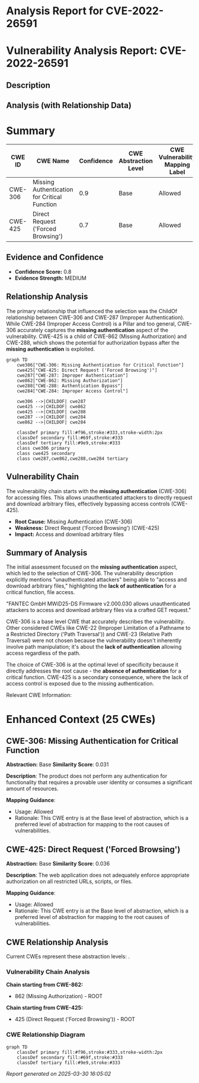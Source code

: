 # Analysis Report for CVE-2022-26591

# Vulnerability Analysis Report: CVE-2022-26591

## Description



## Analysis (with Relationship Data)

# Summary
| CWE ID | CWE Name | Confidence | CWE Abstraction Level | CWE Vulnerability Mapping Label | CWE-Vulnerability Mapping Notes |
|---|---|---|---|---|---|
| CWE-306 | Missing Authentication for Critical Function | 0.9 | Base | Allowed | Primary CWE |
| CWE-425 | Direct Request ('Forced Browsing') | 0.7 | Base | Allowed | Secondary Candidate |

## Evidence and Confidence

*   **Confidence Score:** 0.8
*   **Evidence Strength:** MEDIUM

## Relationship Analysis
The primary relationship that influenced the selection was the ChildOf relationship between CWE-306 and CWE-287 (Improper Authentication). While CWE-284 (Improper Access Control) is a Pillar and too general, CWE-306 accurately captures the **missing authentication** aspect of the vulnerability. CWE-425 is a child of CWE-862 (Missing Authorization) and CWE-288, which shows the potential for authorization bypass after the **missing authentication** is exploited.

```mermaid
graph TD
    cwe306["CWE-306: Missing Authentication for Critical Function"]
    cwe425["CWE-425: Direct Request ('Forced Browsing')"]
    cwe287["CWE-287: Improper Authentication"]
    cwe862["CWE-862: Missing Authorization"]
    cwe288["CWE-288: Authentication Bypass"]
    cwe284["CWE-284: Improper Access Control"]
    
    cwe306 -->|CHILDOF| cwe287
    cwe425 -->|CHILDOF| cwe862
    cwe425 -->|CHILDOF| cwe288
    cwe287 -->|CHILDOF| cwe284
    cwe862 -->|CHILDOF| cwe284
    
    classDef primary fill:#f96,stroke:#333,stroke-width:2px
    classDef secondary fill:#69f,stroke:#333
    classDef tertiary fill:#9e9,stroke:#333
    class cwe306 primary
    class cwe425 secondary
    class cwe287,cwe862,cwe288,cwe284 tertiary
```

## Vulnerability Chain
The vulnerability chain starts with the **missing authentication** (CWE-306) for accessing files. This allows unauthenticated attackers to directly request and download arbitrary files, effectively bypassing access controls (CWE-425).
  - **Root Cause:** Missing Authentication (CWE-306)
  - **Weakness:** Direct Request ('Forced Browsing') (CWE-425)
  - **Impact:** Access and download arbitrary files

## Summary of Analysis
The initial assessment focused on the **missing authentication** aspect, which led to the selection of CWE-306. The vulnerability description explicitly mentions "unauthenticated attackers" being able to "access and download arbitrary files," highlighting the **lack of authentication** for a critical function, file access.

"FANTEC GmbH MWiD25-DS Firmware v2.000.030 allows unauthenticated attackers to access and download arbitrary files via a crafted GET request."

CWE-306 is a base level CWE that accurately describes the vulnerability. Other considered CWEs like CWE-22 (Improper Limitation of a Pathname to a Restricted Directory ('Path Traversal')) and CWE-23 (Relative Path Traversal) were not chosen because the vulnerability doesn't inherently involve path manipulation; it's about the **lack of authentication** allowing access regardless of the path.

The choice of CWE-306 is at the optimal level of specificity because it directly addresses the root cause - the **absence of authentication** for a critical function. CWE-425 is a secondary consequence, where the lack of access control is exposed due to the missing authentication.

Relevant CWE Information:

# Enhanced Context (25 CWEs)

## CWE-306: Missing Authentication for Critical Function
**Abstraction:** Base
**Similarity Score**: 0.031

**Description**:
The product does not perform any authentication for functionality that requires a provable user identity or consumes a significant amount of resources.

**Mapping Guidance**:
- Usage: Allowed
- Rationale: This CWE entry is at the Base level of abstraction, which is a preferred level of abstraction for mapping to the root causes of vulnerabilities.
## CWE-425: Direct Request ('Forced Browsing')
**Abstraction:** Base
**Similarity Score**: 0.036

**Description**:
The web application does not adequately enforce appropriate authorization on all restricted URLs, scripts, or files.

**Mapping Guidance**:
- Usage: Allowed
- Rationale: This CWE entry is at the Base level of abstraction, which is a preferred level of abstraction for mapping to the root causes of vulnerabilities.


## CWE Relationship Analysis

Current CWEs represent these abstraction levels: .


### Vulnerability Chain Analysis

**Chain starting from CWE-862:**
- 862 (Missing Authorization) - ROOT


**Chain starting from CWE-425:**
- 425 (Direct Request ('Forced Browsing')) - ROOT



### CWE Relationship Diagram

```mermaid
graph TD
    classDef primary fill:#f96,stroke:#333,stroke-width:2px
    classDef secondary fill:#69f,stroke:#333
    classDef tertiary fill:#9e9,stroke:#333
```



*Report generated on 2025-03-30 16:05:02*

